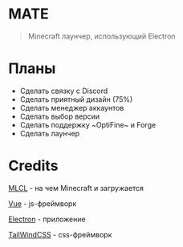 # MATE
> Minecraft лаунчер, использующий Electron

# Планы
* Сделать связку с Discord
* Сделать приятный дизайн (75%)
* Сделать менеджер аккаунтов
* Сделать выбор версии
* Сделать поддержку ~OptiFine~ и Forge
* Сделать лаунчер

# Credits
[MLCL](https://github.com/Pierce01/MinecraftLauncher-core) - на чем Minecraft и загружается

[Vue](https://vuejs.org) - js-фреймворк

[Electron](https://www.electronjs.org) - приложение

[TailWindCSS](https://tailwindcss.com) - css-фреймворк 

